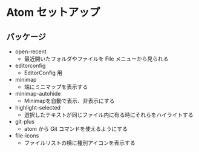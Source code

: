 # Atom セットアップ

## パッケージ
* open-recent
  * 最近開いたフォルダやファイルを File メニューから見られる
* editorconfig
  * EditorConfig 用
* minimap
  * 端にミニマップを表示する
* minimap-autohide
  * Minimapを自動で表示、非表示にする
* highlight-selected
  * 選択したテキストが同じファイル内に有る時にそれらをハイライトする
* git-plus
  * atom から Git コマンドを使えるようにする
* file-icons
  * ファイルリストの横に種別アイコンを表示する
